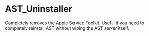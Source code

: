 AST_Uninstaller
===============

Completely removes the Apple Service Toolkit.  Useful if you need to
completely reinstall AST without wiping the AST server itself.
